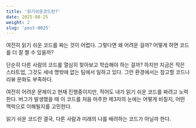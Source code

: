 ```yaml
---
title: '읽기쉬운코드란?'
date: 2025-08-25
weight: 2
slug: 'post-0825'
---
```


여전히 읽기 쉬운 코드를 짜는 것이 어렵다. 그렇다면 왜 어려운 걸까? 어떻게 하면 코드를 더 잘 짤 수 있을까?

단순히 다른 사람의 코드를 열심히 찾아보고 학습해야 하는 걸까? 하지만 지금은 작은 스타트업, 그것도 세네 명밖에 없는 팀에서 일하고 있다. 그런 환경에서는 참고할 코드나 리뷰 문화도 부족하다.

여전히 어려운 문제이고 현재 진행중이지만, 적어도 내가 읽기 쉬운 코드를 짜려고 노력한다.
버그가 발생했을 때 이 코드를 처음 마주한 제3자의 눈에는 어떻게 비칠지, 어떤 맥락으로 이해될지를 고민한다.

읽기 쉬운 코드란 결국, 다른 사람과 미래의 나를 배려하는 코드가 아닐까 한다.
